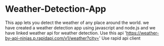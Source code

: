 # Weather-Detection-App
This app lets you detect the weather of any place around the world. 
we have created a weather detection app using javascript and node.js and we have linked weather api for weather detection. Use this api 'https://weather-by-api-ninjas.p.rapidapi.com/v1/weather?city=' Use rapid api client
